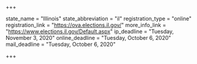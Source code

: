 +++

state_name = "Illinois"
state_abbreviation = "il"
registration_type = "online"
registration_link = "https://ova.elections.il.gov/"
more_info_link = "https://www.elections.il.gov/Default.aspx"
ip_deadline = "Tuesday, November 3, 2020"
online_deadline = "Tuesday, October 6, 2020"
mail_deadline = "Tuesday, October 6, 2020"

+++